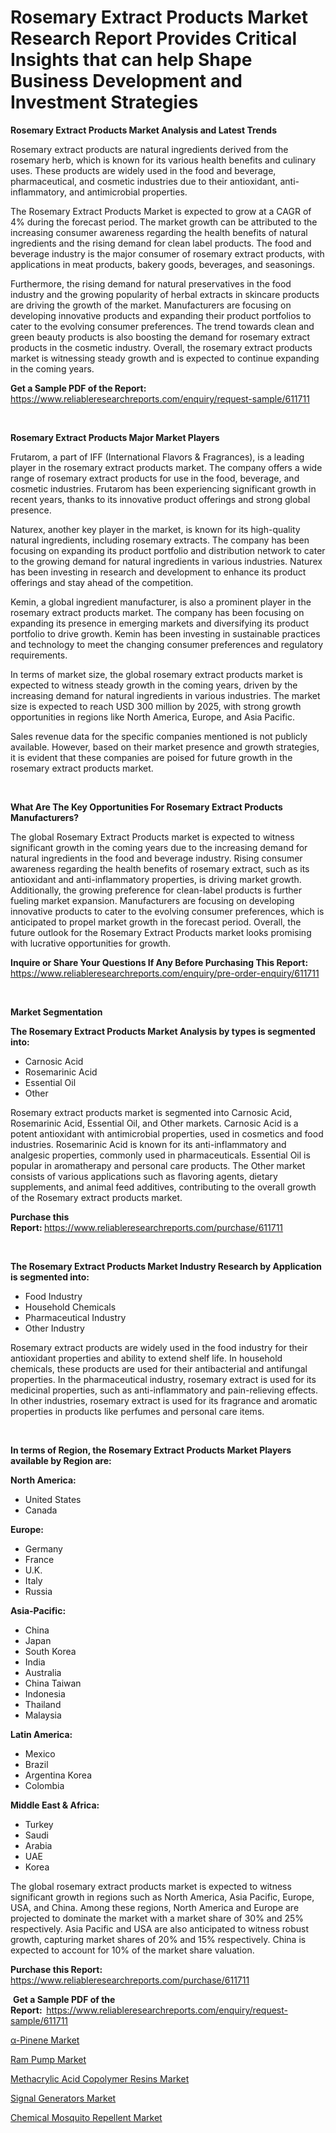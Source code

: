 <p><h1>Rosemary Extract Products Market Research Report Provides Critical Insights that can help Shape Business Development and Investment Strategies</h1></p><p><strong>Rosemary Extract Products Market Analysis and Latest Trends</strong></p>
<p><p>Rosemary extract products are natural ingredients derived from the rosemary herb, which is known for its various health benefits and culinary uses. These products are widely used in the food and beverage, pharmaceutical, and cosmetic industries due to their antioxidant, anti-inflammatory, and antimicrobial properties.</p><p>The Rosemary Extract Products Market is expected to grow at a CAGR of 4% during the forecast period. The market growth can be attributed to the increasing consumer awareness regarding the health benefits of natural ingredients and the rising demand for clean label products. The food and beverage industry is the major consumer of rosemary extract products, with applications in meat products, bakery goods, beverages, and seasonings.</p><p>Furthermore, the rising demand for natural preservatives in the food industry and the growing popularity of herbal extracts in skincare products are driving the growth of the market. Manufacturers are focusing on developing innovative products and expanding their product portfolios to cater to the evolving consumer preferences. The trend towards clean and green beauty products is also boosting the demand for rosemary extract products in the cosmetic industry. Overall, the rosemary extract products market is witnessing steady growth and is expected to continue expanding in the coming years.</p></p>
<p><strong>Get a Sample PDF of the Report:&nbsp;</strong> <a href="https://www.reliableresearchreports.com/enquiry/request-sample/611711">https://www.reliableresearchreports.com/enquiry/request-sample/611711</a></p>
<p>&nbsp;</p>
<p><strong>Rosemary Extract Products Major Market Players</strong></p>
<p><p>Frutarom, a part of IFF (International Flavors & Fragrances), is a leading player in the rosemary extract products market. The company offers a wide range of rosemary extract products for use in the food, beverage, and cosmetic industries. Frutarom has been experiencing significant growth in recent years, thanks to its innovative product offerings and strong global presence.</p><p>Naturex, another key player in the market, is known for its high-quality natural ingredients, including rosemary extracts. The company has been focusing on expanding its product portfolio and distribution network to cater to the growing demand for natural ingredients in various industries. Naturex has been investing in research and development to enhance its product offerings and stay ahead of the competition.</p><p>Kemin, a global ingredient manufacturer, is also a prominent player in the rosemary extract products market. The company has been focusing on expanding its presence in emerging markets and diversifying its product portfolio to drive growth. Kemin has been investing in sustainable practices and technology to meet the changing consumer preferences and regulatory requirements.</p><p>In terms of market size, the global rosemary extract products market is expected to witness steady growth in the coming years, driven by the increasing demand for natural ingredients in various industries. The market size is expected to reach USD 300 million by 2025, with strong growth opportunities in regions like North America, Europe, and Asia Pacific.</p><p>Sales revenue data for the specific companies mentioned is not publicly available. However, based on their market presence and growth strategies, it is evident that these companies are poised for future growth in the rosemary extract products market.</p></p>
<p>&nbsp;</p>
<p><strong>What Are The Key Opportunities For Rosemary Extract Products Manufacturers?</strong></p>
<p><p>The global Rosemary Extract Products market is expected to witness significant growth in the coming years due to the increasing demand for natural ingredients in the food and beverage industry. Rising consumer awareness regarding the health benefits of rosemary extract, such as its antioxidant and anti-inflammatory properties, is driving market growth. Additionally, the growing preference for clean-label products is further fueling market expansion. Manufacturers are focusing on developing innovative products to cater to the evolving consumer preferences, which is anticipated to propel market growth in the forecast period. Overall, the future outlook for the Rosemary Extract Products market looks promising with lucrative opportunities for growth.</p></p>
<p><strong>Inquire or Share Your Questions If Any Before Purchasing This Report:</strong> <a href="https://www.reliableresearchreports.com/enquiry/pre-order-enquiry/611711">https://www.reliableresearchreports.com/enquiry/pre-order-enquiry/611711</a></p>
<p>&nbsp;</p>
<p><strong>Market Segmentation</strong></p>
<p><strong>The Rosemary Extract Products Market Analysis by types is segmented into:</strong></p>
<p><ul><li>Carnosic Acid</li><li>Rosemarinic Acid</li><li>Essential Oil</li><li>Other</li></ul></p>
<p><p>Rosemary extract products market is segmented into Carnosic Acid, Rosemarinic Acid, Essential Oil, and Other markets. Carnosic Acid is a potent antioxidant with antimicrobial properties, used in cosmetics and food industries. Rosemarinic Acid is known for its anti-inflammatory and analgesic properties, commonly used in pharmaceuticals. Essential Oil is popular in aromatherapy and personal care products. The Other market consists of various applications such as flavoring agents, dietary supplements, and animal feed additives, contributing to the overall growth of the Rosemary extract products market.</p></p>
<p><strong>Purchase this Report:&nbsp;</strong><a href="https://www.reliableresearchreports.com/purchase/611711">https://www.reliableresearchreports.com/purchase/611711</a></p>
<p>&nbsp;</p>
<p><strong>The Rosemary Extract Products Market Industry Research by Application is segmented into:</strong></p>
<p><ul><li>Food Industry</li><li>Household Chemicals</li><li>Pharmaceutical Industry</li><li>Other Industry</li></ul></p>
<p><p>Rosemary extract products are widely used in the food industry for their antioxidant properties and ability to extend shelf life. In household chemicals, these products are used for their antibacterial and antifungal properties. In the pharmaceutical industry, rosemary extract is used for its medicinal properties, such as anti-inflammatory and pain-relieving effects. In other industries, rosemary extract is used for its fragrance and aromatic properties in products like perfumes and personal care items.</p></p>
<p>&nbsp;</p>
<p><strong>In terms of Region, the Rosemary Extract Products Market Players available by Region are:</strong></p>
<p>
    <p> <strong> North America: </strong>
        <ul>
            <li>United States</li>
            <li>Canada</li>
        </ul>
        </p> 
    <p> <strong> Europe: </strong>
        <ul>
            <li>Germany</li>
            <li>France</li>
            <li>U.K.</li>
            <li>Italy</li>
            <li>Russia</li>
        </ul>
        </p> 
    <p> <strong> Asia-Pacific: </strong>
        <ul>
            <li>China</li>
            <li>Japan</li>
            <li>South Korea</li>
            <li>India</li>
            <li>Australia</li>
            <li>China Taiwan</li>
            <li>Indonesia</li>
            <li>Thailand</li>
            <li>Malaysia</li>
        </ul>
        </p> 
    <p> <strong> Latin America: </strong>
        <ul>
            <li>Mexico</li>
            <li>Brazil</li>
            <li>Argentina Korea</li>
            <li>Colombia</li>
        </ul>
        </p> 
    <p> <strong> Middle East & Africa: </strong>
        <ul>
            <li>Turkey</li>
            <li>Saudi</li>
            <li>Arabia</li>
            <li>UAE</li>
            <li>Korea</li>
        </ul>
    </p>
    </p>
<p><p>The global rosemary extract products market is expected to witness significant growth in regions such as North America, Asia Pacific, Europe, USA, and China. Among these regions, North America and Europe are projected to dominate the market with a market share of 30% and 25% respectively. Asia Pacific and USA are also anticipated to witness robust growth, capturing market shares of 20% and 15% respectively. China is expected to account for 10% of the market share valuation.</p></p>
<p><strong>Purchase this Report: </strong><a href="https://www.reliableresearchreports.com/purchase/611711">https://www.reliableresearchreports.com/purchase/611711</a></p>
<p>&nbsp;<strong>Get a Sample PDF of the Report:&nbsp;&nbsp;</strong><a href="https://www.reliableresearchreports.com/enquiry/request-sample/611711">https://www.reliableresearchreports.com/enquiry/request-sample/611711</a></p>
<p><strong></strong></p>
<p><p><a href="https://github.com/josesg55/Market-Research-Report-List-1/blob/main/a-pinene-market.md">α-Pinene Market</a></p><p><a href="https://issuu.com/reportprime-2/docs/ram-pump-market-size-2030.pptx">Ram Pump Market</a></p><p><a href="https://github.com/mancsybtousav/Market-Research-Report-List-1/blob/main/methacrylic-acid-copolymer-resins-market.md">Methacrylic Acid Copolymer Resins Market</a></p><p><a href="https://medium.com/@christopherbennett19/signal-generators-market-insight-market-trends-growth-forecasted-from-2024-to-2031-92238b515dec">Signal Generators Market</a></p><p><a href="https://medium.com/@christopherbennett19/chemical-mosquito-repellent-market-trends-forecast-and-competitive-analysis-to-2031-68352fa27f26">Chemical Mosquito Repellent Market</a></p></p>